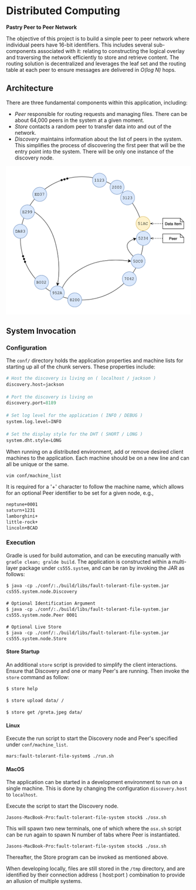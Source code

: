 # Distributed Computing

**Pastry Peer to Peer Network**

The objective of this project is to build a simple peer to peer network where individual peers have 16-bit identifiers. This includes several sub-components associated with it: relating to constructing the logical overlay and traversing the network efficiently to store and retrieve content. The routing solution is decentralized and leverages the leaf set and the routing table at each peer to ensure messages are delivered in *O(log N)* hops.

## Architecture

There are three fundamental components within this application, including:
* *Peer* responsible for routing requests and managing files. There can be about 64,000 peers in the system at a given moment.
* *Store* contacts a random peer to transfer data into and out of the network.
* *Discovery* maintains information about the list of peers in the system. This simplifies the process of discovering the first peer that will be the entry point into the system. There will be only one instance of the discovery node.

![](media/architectural-design.png)

## System Invocation

### Configuration
The `conf/` directory holds the application properties and machine lists for starting up all of the chunk servers. These properties include:

```python
# Host the discovery is living on ( localhost / jackson )
discovery.host=jackson

# Port the discovery is living on
discovery.port=8189

# Set log level for the application ( INFO / DEBUG )
system.log.level=INFO

# Set the display style for the DHT ( SHORT / LONG )
system.dht.style=LONG
```

When running on a distributed environment, add or remove desired client machines to the application. Each machine should be on a new line and can all be unique or the same.

```console
vim conf/machine_list
```

It is required for a '+' character to follow the machine name, which allows for an optional Peer identifier to be set for a given node, e.g.,

```console
neptune+0001
saturn+1231
lamborghini+
little-rock+
lincoln+BCAD
```

### Execution
Gradle is used for build automation, and can be executing manually with `gradle clean; gralde build`. The application is constructed within a multi-layer package under `cs555.system`, and can be ran by invoking the JAR as follows:

```console
$ java -cp ./conf/:./build/libs/fault-tolerant-file-system.jar cs555.system.node.Discovery

# Optional Identification Argument
$ java -cp ./conf/:./build/libs/fault-tolerant-file-system.jar cs555.system.node.Peer 0001

# Optional Live Store
$ java -cp ./conf/:./build/libs/fault-tolerant-file-system.jar cs555.system.node.Store
```

#### Store Startup

An additional `store` script is provided to simplify the client interactions. Ensure that Discovery and one or many Peer's are running. Then invoke the `store` command as follow:  

```console
$ store help

$ store upload data/ /

$ store get /greta.jpeg data/
```

#### Linux
Execute the run script to start the Discovery node and Peer's specified under `conf/machine_list`.

```console
mars:fault-tolerant-file-system$ ./run.sh
```
#### MacOS
The application can be started in a development environment to run on a single machine. This is done by changing the configuration `discovery.host` to `localhost`.

Execute the script to start the Discovery node.
```console
Jasons-MacBook-Pro:fault-tolerant-file-system stock$ ./osx.sh
```

This will spawn two new terminals, one of which where the `osx.sh` script can be run again to spawn N number of tabs where Peer is instantiated.
```console
Jasons-MacBook-Pro:fault-tolerant-file-system stock$ ./osx.sh
```

Thereafter, the Store program can be invoked as mentioned above.

When developing locally, files are still stored in the `/tmp` directory, and are identified by their connection address ( host:port ) combination to provide an allusion of multiple systems.
